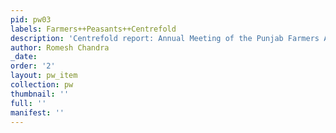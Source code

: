 ```yaml
---
pid: pw03
labels: Farmers++Peasants++Centrefold
description: 'Centrefold report: Annual Meeting of the Punjab Farmers Association'
author: Romesh Chandra
_date: 
order: '2'
layout: pw_item
collection: pw
thumbnail: ''
full: ''
manifest: ''
---
```

